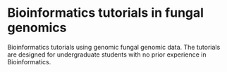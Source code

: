 # Bioinformatics tutorials in fungal genomics

Bioinformatics tutorials using genomic fungal genomic data. The tutorials are designed for undergraduate students with no prior experience in Bioinformatics.
